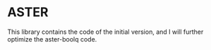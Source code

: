 # ASTER
This library contains the code of the initial version, and I will further optimize the aster-boolq code.
